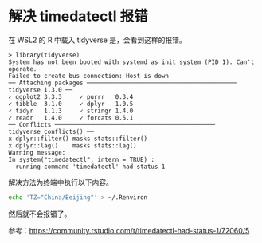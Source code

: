 # 解决 timedatectl 报错

在 WSL2 的 R 中载入 tidyverse 是，会看到这样的报错。

```
> library(tidyverse)
System has not been booted with systemd as init system (PID 1). Can't operate.
Failed to create bus connection: Host is down
── Attaching packages ────────────────────────────────────────── tidyverse 1.3.0 ──
✓ ggplot2 3.3.3     ✓ purrr   0.3.4
✓ tibble  3.1.0     ✓ dplyr   1.0.5
✓ tidyr   1.1.3     ✓ stringr 1.4.0
✓ readr   1.4.0     ✓ forcats 0.5.1
── Conflicts ───────────────────────────────────────────── tidyverse_conflicts() ──
x dplyr::filter() masks stats::filter()
x dplyr::lag()    masks stats::lag()
Warning message:
In system("timedatectl", intern = TRUE) :
  running command 'timedatectl' had status 1
```

解决方法为终端中执行以下内容。

```bash
echo 'TZ="China/Beijing"' > ~/.Renviron
```

然后就不会报错了。

参考：<https://community.rstudio.com/t/timedatectl-had-status-1/72060/5>